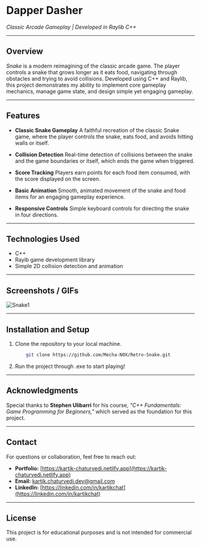 # **Dapper Dasher**

*Classic Arcade Gameplay | Developed in Raylib C++*

---

## **Overview**

*Snake* is a modern reimagining of the classic arcade game. The player controls a snake that grows longer as it eats food, navigating through obstacles and trying to avoid collisions. Developed using C++ and Raylib, this project demonstrates my ability to implement core gameplay mechanics, manage game state, and design simple yet engaging gameplay.

---

## **Features**

- **Classic Snake Gameplay**
A faithful recreation of the classic Snake game, where the player controls the snake, eats food, and avoids hitting walls or itself.

- **Collision Detection**
Real-time detection of collisions between the snake and the game boundaries or itself, which ends the game when triggered.

- **Score Tracking**
Players earn points for each food item consumed, with the score displayed on the screen.

- **Basic Animation**
Smooth, animated movement of the snake and food items for an engaging gameplay experience.

- **Responsive Controls**
Simple keyboard controls for directing the snake in four directions.

---

## **Technologies Used**

- C++
- Rayib game development library  
- Simple 2D collision detection and animation

---

## **Screenshots / GIFs**

![Snake1](https://github.com/Mecha-NOX/Countdown-Carnage/blob/b78451a59a67d9caf7e22beff407e0be5d344b78/GIFs/Countdown-Carnage_First.gif)

---

## **Installation and Setup**

1. Clone the repository to your local machine.  

    ```bash
        git clone https://github.com/Mecha-NOX/Retro-Snake.git
    ```
  
2. Run the project through .exe to start playing!

---

## **Acknowledgments**

Special thanks to **Stephen Ulibarri** for his course, *"C++ Fundamentals: Game Programming for Beginners,"* which served as the foundation for this project.

---

## **Contact**

For questions or collaboration, feel free to reach out:

- **Portfolio:** [https://kartik-chaturvedi.netlify.app](https://kartik-chaturvedi.netlify.app)  
- **Email:** <kartik.chaturvedi.dev@gmail.com>  
- **LinkedIn:** [https://linkedin.com/in/kartikchat](https://linkedin.com/in/kartikchat)

---

## **License**

This project is for educational purposes and is not intended for commercial use.
